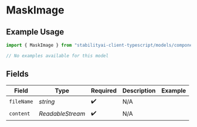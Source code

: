 # MaskImage

## Example Usage

```typescript
import { MaskImage } from "stabilityai-client-typescript/models/components";

// No examples available for this model
```

## Fields

| Field                        | Type                         | Required                     | Description                  | Example                      |
| ---------------------------- | ---------------------------- | ---------------------------- | ---------------------------- | ---------------------------- |
| `fileName`                   | *string*                     | :heavy_check_mark:           | N/A                          | <image binary>               |
| `content`                    | *ReadableStream<Uint8Array>* | :heavy_check_mark:           | N/A                          | <image binary>               |